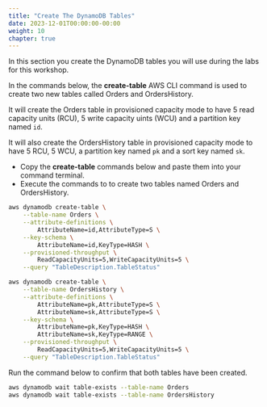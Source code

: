 ```yaml
---
title: "Create The DynamoDB Tables"
date: 2023-12-01T00:00:00-00:00
weight: 10
chapter: true
---
```


In this section you create the DynamoDB tables you will use during the labs for this workshop.

In the commands below, the **create-table** AWS CLI command is used to create two new tables called Orders and OrdersHistory.

It will create the Orders table in provisioned capacity mode to have 5 read capacity units (RCU), 5 write capacity uints (WCU) and a partition key named `id`.

It will also create the OrdersHistory table in provisioned capacity mode to have 5 RCU, 5 WCU, a partition key named `pk` and a sort key named `sk`.

* Copy the **create-table** commands below and paste them into your command terminal. 
* Execute the commands to to create two tables named Orders and OrdersHistory.

```bash
aws dynamodb create-table \
    --table-name Orders \
    --attribute-definitions \
        AttributeName=id,AttributeType=S \
    --key-schema \
        AttributeName=id,KeyType=HASH \
    --provisioned-throughput \
        ReadCapacityUnits=5,WriteCapacityUnits=5 \
    --query "TableDescription.TableStatus"

aws dynamodb create-table \
    --table-name OrdersHistory \
    --attribute-definitions \
        AttributeName=pk,AttributeType=S \
        AttributeName=sk,AttributeType=S \
    --key-schema \
        AttributeName=pk,KeyType=HASH \
        AttributeName=sk,KeyType=RANGE \
    --provisioned-throughput \
        ReadCapacityUnits=5,WriteCapacityUnits=5 \
    --query "TableDescription.TableStatus"
```

Run the command below to confirm that both tables have been created.

```bash        
aws dynamodb wait table-exists --table-name Orders
aws dynamodb wait table-exists --table-name OrdersHistory
```
